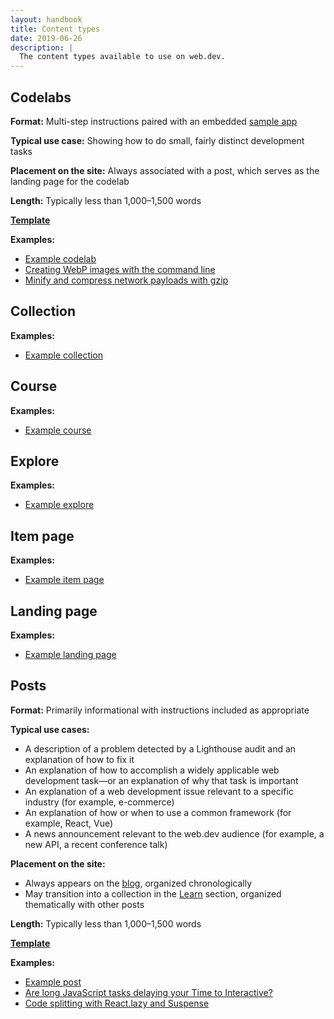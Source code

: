 ```yaml
---
layout: handbook
title: Content types
date: 2019-06-26
description: |
  The content types available to use on web.dev.
---
```


## Codelabs
**Format:** Multi-step instructions paired with an embedded [sample app](/handbook/markup-sample-app)

**Typical use case:** Showing how to do small, fairly distinct development tasks

**Placement on the site:** Always associated with a post, which serves as the landing page for the codelab

**Length:** Typically less than 1,000–1,500 words

**[Template](https://github.com/GoogleChrome/web.dev/tree/master/src/site/_drafts/_template-codelab)**

**Examples:**
* [Example codelab](/handbook/content-types/example-codelab)
* [Creating WebP images with the command line](/codelab-serve-images-webp)
* [Minify and compress network payloads with gzip](/reduce-network-payloads-using-text-compression)

## Collection

**Examples:**
* [Example collection](/handbook/content-types/example-collection)

## Course

**Examples:**
* [Example course](/handbook/content-types/example-course)

## Explore

**Examples:**
* [Example explore](/handbook/content-types/example-explore-page)

## Item page

**Examples:**
* [Example item page](/handbook/content-types/example-item-page)

## Landing page

**Examples:**
* [Example landing page](/handbook/content-types/example-landing-page)

## Posts
**Format:** Primarily informational with instructions included as appropriate

**Typical use cases:**
* A description of a problem detected by a Lighthouse audit and an explanation of how to fix it
* An explanation of how to accomplish a widely applicable web development task—or an explanation of why that task is important
* An explanation of a web development issue relevant to a specific industry (for example, e-commerce)
* An explanation of how or when to use a common framework (for example, React, Vue)
* A news announcement relevant to the web.dev audience (for example, a new API, a recent conference talk)

**Placement on the site:**
* Always appears on the [blog](/blog), organized chronologically
* May transition into a collection in the [Learn](/learn) section, organized thematically with other posts

**Length:** Typically less than 1,000–1,500 words

**[Template](https://github.com/GoogleChrome/web.dev/tree/master/src/site/_drafts/_template-post)**

**Examples:**
* [Example post](/handbook/content-types/example-post)
* [Are long JavaScript tasks delaying your Time to Interactive?](/long-tasks-devtools)
* [Code splitting with React.lazy and Suspense](/code-splitting-suspense)
